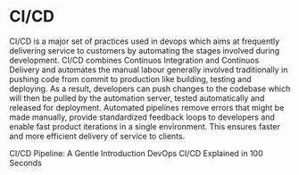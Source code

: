 # CI/CD

CI/CD is a major set of practices used in devops which aims at frequently delivering service to customers by automating the stages involved during development. CI/CD combines Continuos Integration and Continuos Delivery and automates the manual labour generally involved traditionally in pushing code from commit to production like building, testing and deploying. As a result, developers can push changes to the codebase which will then be pulled by the automation server, tested automatically and released for deployment. Automated pipelines remove errors that might be made manually, provide standardized feedback loops to developers and enable fast product iterations in a single environment. This ensures faster and more efficient delivery of service to clients. 

<BadgeLink badgeText='Read' colorScheme='yellow' href='https://semaphoreci.com/blog/cicd-pipeline'>CI/CD Pipeline: A Gentle Introduction</BadgeLink>
<BadgeLink badgeText='Watch' href='https://www.youtube.com/watch?v=scEDHsr3APg'>DevOps CI/CD Explained in 100 Seconds</BadgeLink>

